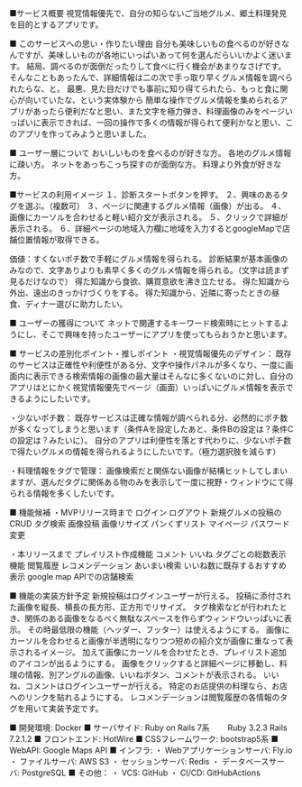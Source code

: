 ■サービス概要
視覚情報優先で、自分の知らないご当地グルメ、郷土料理発見を目的とするアプリです。

■ このサービスへの思い・作りたい理由
自分も美味しいもの食べるのが好きなんですが、美味しいものが各地にいっぱいあって何を選んだらいいかよく迷います。
結局、調べるのが面倒だったりして食べに行く機会があまりなさげです。
そんなこともあったんで、詳細情報は二の次で手っ取り早くグルメ情報を調べられたらな、と。
最悪、見た目だけでも事前に知り得てられたら、もっと食に関心が向いていたな、という実体験から
簡単な操作でグルメ情報を集められるアプリがあったら便利だなと思い、また文字を極力弾き、料理画像のみをページいっぱいに表示できれば、一回の操作で多くの情報が得られて便利かなと思い、このアプリを作ってみようと思いました。


■ ユーザー層について
おいしいものを食べるのが好きな方。
各地のグルメ情報に疎い方。
ネットをあっちこっち探すのが面倒な方。
料理より外食が好きな方。

■サービスの利用イメージ
１、診断スタートボタンを押す。
２、興味のあるタグを選ぶ。（複数可）
３、ページに関連するグルメ情報（画像）が出る。
４、画像にカーソルを合わせると軽い紹介文が表示される。
５、クリックで詳細が表示される。
６、詳細ページの地域入力欄に地域を入力するとgoogleMapで店舗位置情報が取得できる。

価値：すくないポチ数で手軽にグルメ情報を得られる。
診断結果が基本画像のみなので、文字ありよりも素早く多くのグルメ情報を得られる。（文字は読まず見るだけなので）
得た知識から食欲、購買意欲を沸き立たせる。
得た知識から外出、遠出のきっかけづくりをする。
得た知識から、近隣に寄ったときの昼食、ディナー選びに助力したい。

■ ユーザーの獲得について
ネットで関連するキーワード検索時にヒットするようにし、そこで興味を持ったユーザーにアプリを使ってもらおうかと思います。


■ サービスの差別化ポイント・推しポイント
・視覚情報優先のデザイン：
既存のサービスは正確性や利便性がある分、文字や操作パネルが多くなり、一度に画面内に表示できる検索情報の画像の最大量はそんなに多くないのに対し、自分のアプリはとにかく視覚情報優先でページ（画面）いっぱいにグルメ情報を表示できるようにしたいです。

・少ないポチ数：
既存サービスは正確な情報が調べられる分、必然的にポチ数が多くなってしまうと思います（条件Aを設定したあと、条件Bの設定は？条件Cの設定は？みたいに）。
自分のアプリは利便性を落とす代わりに、少ないポチ数で得たいグルメの情報を得られるようにしたいです。（極力選択肢を減らす）

・料理情報をタグで管理：
画像検索だと関係ない画像が結構ヒットしてしまいますが、選んだタグに関係ある物のみを表示して一度に視野・ウィンドウにて得られる情報を多くしたいです。


■ 機能候補
・MVPリリース時まで
ログイン
ログアウト
新規グルメの投稿のCRUD
タグ検索
画像投稿
画像リサイズ
パンくずリスト
マイページ
パスワード変更

・本リリースまで
プレイリスト作成機能
コメント
いいね
タグごとの総数表示機能
閲覧履歴
レコメンデーション
あいまい検索
いいね数に既存するおすすめ表示
google map APIでの店舗検索

■ 機能の実装方針予定
新規投稿はログインユーザーが行える。
投稿に添付された画像を縦長、横長の長方形、正方形でリサイズ。
タグ検索などが行われたとき、関係のある画像をなるべく無駄なスペースを作らずウィンドウいっぱいに表示。
その時最低限の機能（ヘッダー、フッター）は使えるようにする。
画像にカーソルを合わせると画像が半透明になりつつ短めの紹介文が画像に重なって表示されるイメージ。
加えて画像にカーソルを合わせたとき、プレイリスト追加のアイコンが出るようにする。
画像をクリックすると詳細ページに移動し、料理の情報、別アングルの画像、いいねボタン、コメントが表示される。
いいね、コメントはログインユーザーが行える。
特定のお店提供の料理なら、お店へのリンクを貼れるようにする。
レコメンデーションは閲覧履歴の各情報のタグを用いて実装予定です。

■ 開発環境: Docker
■ サーバサイド: Ruby on Rails 7系
　　Ruby 3.2.3 Rails 7.2.1.2
■ フロントエンド: HotWire
■ CSSフレームワーク: bootstrap5系
■ WebAPI: Google Maps API
■ インフラ:
・ Webアプリケーションサーバ: Fly.io
・ ファイルサーバ: AWS S3
・ セッションサーバ: Redis
・ データベースサーバ: PostgreSQL
■ その他：
・ VCS: GitHub
・ CI/CD: GitHubActions